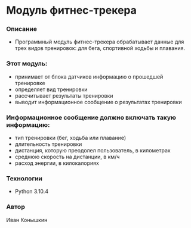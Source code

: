 # Модуль фитнес-трекера
### Описание
- Программный модуль фитнес-трекера обрабатывает данные для трех видов тренировок: для бега, спортивной ходьбы и плавания.
### Этот модуль:
- принимает от блока датчиков информацию о прошедшей тренировке
- определяет вид тренировки
- рассчитывает результаты тренировки
- выводит информационное сообщение о результатах тренировки
### Информационное сообщение должно включать такую информацию:
- тип тренировки (бег, ходьба или плавание)
- длительность тренировки
- дистанция, которую преодолел пользователь, в километрах
- среднюю скорость на дистанции, в км/ч
- расход энергии, в килокалориях
### Технологии
- Python 3.10.4
### Автор
Иван Конышкин
